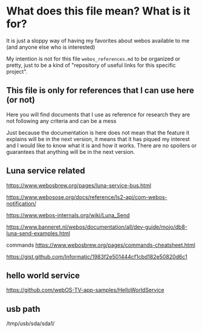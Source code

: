 # What does this file mean? What is it for?

It is just a sloppy way of having my favorites about webos available to me (and anyone else who is interested)

My intention is not for this file ```webos_references.md``` to be organized or pretty, just to be a kind of "repository of useful links for this specific project". 

## This file is only for references that I can use here (or not)

Here you will find documents that I use as reference for research
they are not following any criteria and can be a mess

Just because the documentation is here does not mean that the feature it explains will be in the next version,
it means that it has piqued my interest and I would like to know what it is and how it works.
There are no spoilers or guarantees that anything will be in the next version.

## Luna service related
https://www.webosbrew.org/pages/luna-service-bus.html

https://www.webosose.org/docs/reference/ls2-api/com-webos-notification/

https://www.webos-internals.org/wiki/Luna_Send

https://www.banneret.nl/webos/documentation/all/dev-guide/mojo/db8-luna-send-examples.html

commands https://www.webosbrew.org/pages/commands-cheatsheet.html

https://gist.github.com/Informatic/1983f2e501444cf1cbd182e50820d6c1

## hello world service

https://github.com/webOS-TV-app-samples/HelloWorldService


## usb path

/tmp/usb/sda/sda1/
